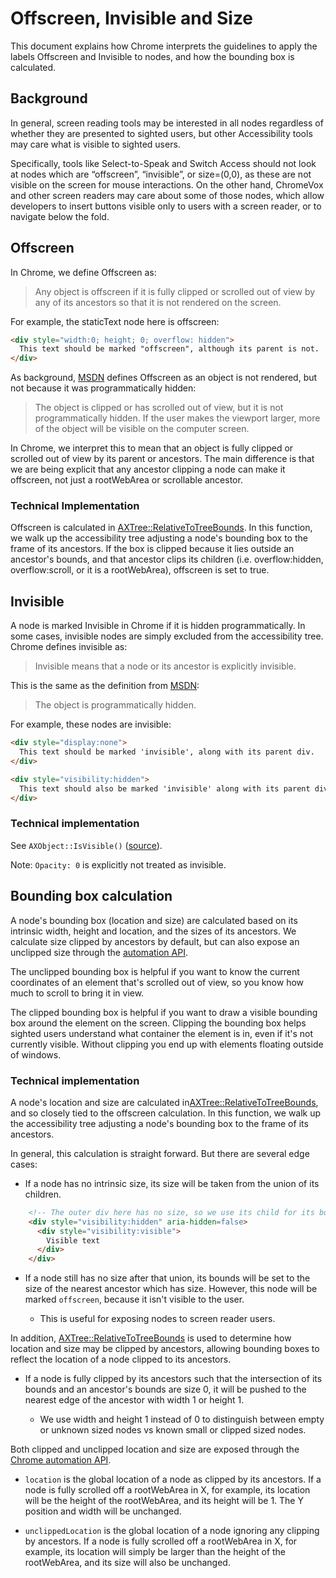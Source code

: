 # Offscreen, Invisible and Size

This document explains how Chrome interprets the guidelines to apply the labels
Offscreen and Invisible to nodes, and how the bounding box is calculated.

## Background

In general, screen reading tools may be interested in all nodes regardless of
whether they are presented to sighted users, but other Accessibility tools may
care what is visible to sighted users.

Specifically, tools like Select-to-Speak and Switch Access should not look at
nodes which are “offscreen”, “invisible”, or size=(0,0), as these are not
visible on the screen for mouse interactions. On the other hand, ChromeVox and
other screen readers may care about some of those nodes, which allow developers
to insert buttons visible only to users with a screen reader, or to navigate
below the fold.

## Offscreen
In Chrome, we define Offscreen as:

>Any object is offscreen if it is fully clipped or scrolled out of view by any
of its ancestors so that it is not rendered on the screen.

For example, the staticText node here is offscreen:
```html
<div style="width:0; height; 0; overflow: hidden">
  This text should be marked "offscreen", although its parent is not.
</div>
```

As background, [MSDN](https://msdn.microsoft.com/en-us/library/dd373609(VS.85).aspx)
defines Offscreen as an object is not rendered, but not because it was
programmatically hidden:

>The object is clipped or has scrolled out of view, but it is not
programmatically hidden. If the user makes the viewport larger, more of the
object will be visible on the computer screen.

In Chrome, we interpret this to mean that an object is fully clipped or
scrolled out of view by its parent or ancestors. The main difference is that
we are being explicit that any ancestor clipping a node can make it offscreen,
not just a rootWebArea or scrollable ancestor.

### Technical Implementation
Offscreen is calculated in [AXTree::RelativeToTreeBounds](https://cs.chromium.org/chromium/src/ui/accessibility/ax_tree.cc).
In this function, we walk up the accessibility tree adjusting a node's bounding
box to the frame of its ancestors. If the box is clipped because it lies
outside an ancestor's bounds, and that ancestor clips its children (i.e.
overflow:hidden, overflow:scroll, or it is a rootWebArea), offscreen is set to
true.

## Invisible
A node is marked Invisible in Chrome if it is hidden programmatically. In some
cases, invisible nodes are simply excluded from the accessibility tree. Chrome
defines invisible as:

>Invisible means that a node or its ancestor is explicitly invisible.

This is the same as the definition from [MSDN](https://msdn.microsoft.com/en-us/library/dd373609(VS.85).aspx):

>The object is programmatically hidden.

For example, these nodes are invisible:

```html
<div style="display:none">
  This text should be marked 'invisible', along with its parent div.
</div>

<div style="visibility:hidden">
  This text should also be marked 'invisible' along with its parent div.
</div>
```

### Technical implementation
See `AXObject::IsVisible()` ([source](https://source.chromium.org/chromium/chromium/src/+/main:third_party/blink/renderer/modules/accessibility/ax_object.cc)).

Note: `Opacity: 0` is explicitly not treated as invisible.

## Bounding box calculation
A node's bounding box (location and size) are calculated based on its
intrinsic width, height and location, and the sizes of its ancestors.
We calculate size clipped by ancestors by default, but can also expose an
unclipped size through the [automation API](https://developer.chrome.com/extensions/automation).

The unclipped bounding box is helpful if you want to know the current
coordinates of an element that's scrolled out of view, so you know how
much to scroll to bring it in view.

The clipped bounding box is helpful if you want to draw a visible bounding
box around the element on the screen. Clipping the bounding box helps
sighted users understand what container the element is in, even if it's
not currently visible. Without clipping you end up with elements floating
outside of windows.

### Technical implementation
A node's location and size are calculated in[AXTree::RelativeToTreeBounds](https://cs.chromium.org/chromium/src/ui/accessibility/ax_tree.cc),
and so closely tied to the offscreen calculation. In this function, we walk up
the accessibility tree adjusting a node's bounding box to the frame of its
ancestors.

In general, this calculation is straight forward. But there are several edge
cases:

* If a node has no intrinsic size, its size will be taken from the union of
its children.

```html
    <!-- The outer div here has no size, so we use its child for its bounding box -->
    <div style="visibility:hidden" aria-hidden=false>
      <div style="visibility:visible">
        Visible text
      </div>
    </div>
```

* If a node still has no size after that union, its bounds will be set to the
size of the nearest ancestor which has size. However, this node will be marked
`offscreen`, because it isn't visible to the user.

    * This is useful for exposing nodes to screen reader users.

In addition, [AXTree::RelativeToTreeBounds](https://cs.chromium.org/chromium/src/ui/accessibility/ax_tree.cc)
is used to determine how location and size may be clipped by ancestors,
allowing bounding boxes to reflect the location of a node clipped to its
ancestors.

* If a node is fully clipped by its ancestors such that the intersection of its
bounds and an ancestor's bounds are size 0, it will be pushed to the nearest
edge of the ancestor with width 1 or height 1.

    * We use width and height 1 instead of 0 to distinguish between empty or
    unknown sized nodes vs known small or clipped sized nodes.

Both clipped and unclipped location and size are exposed through the
[Chrome automation API](https://developer.chrome.com/extensions/automation).

* `location` is the global location of a node as clipped by its ancestors. If
a node is fully scrolled off a rootWebArea in X, for example, its location will
be the height of the rootWebArea, and its height will be 1. The Y position and width will be unchanged.

* `unclippedLocation` is the global location of a node ignoring any clipping
by ancestors. If a node is fully scrolled off a rootWebArea in X, for example,
its location will simply be larger than the height of the rootWebArea, and its
size will also be unchanged.
